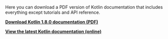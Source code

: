 [//]: # (title: Kotlin documentation as PDF)

Here you can download a PDF version of Kotlin documentation that includes everything except tutorials and API reference.

**[Download Kotlin 1.8.0 documentation (PDF)](https://kotlinlang.org/docs/kotlin-reference.pdf)**

**[View the latest Kotlin documentation (online)](home.xml)**
